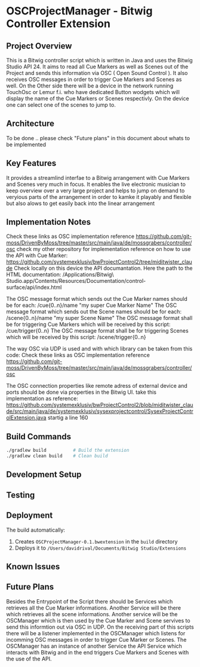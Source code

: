 # OSCProjectManager - Bitwig Controller Extension

## Project Overview
This is a Bitwig controller script which is written in Java and uses the Bitwig Studio API 24. It aims to read all Cue Markers as well as Scenes out of the 
Project and sends this information via OSC ( Open Sound Control ). It also receives OSC messages in order to trigger Cue Markers and Scenes as well. 
On the Other side there will be a device in the network running TouchOsc or Lemur f.i. who have dedicated Button wodgets which will display the name of 
the Cue Markers or Scenes respectivly. On the device one can select one of the scenes to jump to.


## Architecture
To be done .. please check "Future plans" in this document about whats to be implemented

## Key Features
It provides a streamlind interfae to a Bitwig arrangement with Cue Markers and Scenes very much in focus. It enables the live electronic musician to keep 
overview over a very large project and helps to jump on demand to veryious parts of the arrangement in order to kamke it playably and flexible but also alows to get easily back into the linear arrangement

## Implementation Notes
Check these links as OSC implementation reference https://github.com/git-moss/DrivenByMoss/tree/master/src/main/java/de/mossgrabers/controller/osc
check my other repository for implementation reference on how to use the API with Cue Marker: https://github.com/systemexklusiv/bwProjectControl2/tree/miditwister_claude
Check locally on this device the API documantation. Here the path to the HTML documentation: /Applications/Bitwig\ Studio.app/Contents/Resources/Documentation/control-surface/api/index.html

The OSC message format which sends out the Cue Marker names should be for each: /cue{0..n}/name "my super Cue Marker Name" 
The OSC message format which sends out the Scene names should be for each: /scene{0..n}/name "my super Scene Name" 
The OSC message format shall be for triggering Cue Markers which will be received by this script: /cue/trigger{0..n}
The OSC message format shall be for triggering Scenes which will be received by this script: /scene/trigger{0..n}

The way OSC via UDP is used and with which library can be taken from this code: Check these links as OSC implementation reference https://github.com/git-moss/DrivenByMoss/tree/master/src/main/java/de/mossgrabers/controller/osc

The OSC connection properties like remote adress of external device and ports should be done via properties in the Bitwig UI. take this implementation as reference:
https://github.com/systemexklusiv/bwProjectControl2/blob/miditwister_claude/src/main/java/de/systemexklusiv/sysexprojectcontrol/SysexProjectControlExtension.java
startig a line 160

## Build Commands

```bash
./gradlew build          # Build the extension
./gradlew clean build    # Clean build
```

## Development Setup
<!-- Document any special setup requirements for development -->

## Testing
<!-- Document testing approach and how to run tests -->

## Deployment
The build automatically:
1. Creates `OSCProjectManager-0.1.bwextension` in the `build` directory
2. Deploys it to `/Users/davidrival/Documents/Bitwig Studio/Extensions`

## Known Issues
<!-- Document any known issues or limitations -->

## Future Plans
Besides the Entrypoint of the Script there should be  Services which retrieves all the Cue Marker informations.
Another Service will be there which retrieves all the scene informations. Another service will be the OSCManager which is then used
by the Cue Marker and Scene servives to send this informtion out via OSC in UDP. On the receiving part of this scripts there will be
a listener implemented in the OSCManager which listens for incomming OSC messages in order to trigger Cue Marker or Scenes. The OSCManager has
an instance of another Service the API Service which interacts with Bitwig and in the end triggers Cue Markers and Scenes with the use of the API.